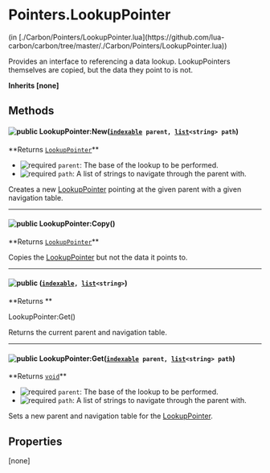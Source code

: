 <link href="../../style.css" rel="stylesheet" type="text/css"/>
<h1 class="class-title">Pointers.LookupPointer</h1>
<span class="file-link">(in [./Carbon/Pointers/LookupPointer.lua](https://github.com/lua-carbon/carbon/tree/master/./Carbon/Pointers/LookupPointer.lua))</span><br/>

Provides an interface to referencing a data lookup.
LookupPointers themselves are copied, but the data they point to is not.

**Inherits [none]**

## Methods
<h4 class="method-name"><img class="doc-image" alt="public" src="https://img.shields.io/badge/class-public-11b237.svg?style=flat-square" /> LookupPointer:New(<code><a href="Types#indexable">indexable</a> parent, <a href="Types#list">list</a>&lt;string&gt; path</code>)</h4>
**<span class="method-returns">Returns <code><a href="Classes/Pointers.LookupPointer">LookupPointer</a></code></span>**

- <img class="doc-image" alt="required" src="https://img.shields.io/badge/%20-required-ff9600.svg?style=flat-square" />  `parent`: The base of the lookup to be performed.
- <img class="doc-image" alt="required" src="https://img.shields.io/badge/%20-required-ff9600.svg?style=flat-square" />  `path`: A list of strings to navigate through the parent with.

Creates a new <a href="Classes/Pointers.LookupPointer">LookupPointer</a> pointing at the given parent with a given navigation table.

<hr/>
<h4 class="method-name"><img class="doc-image" alt="public" src="https://img.shields.io/badge/object-public-11b237.svg?style=flat-square" /> LookupPointer:Copy()</h4>
**<span class="method-returns">Returns <code><a href="Classes/Pointers.LookupPointer">LookupPointer</a></code></span>**



Copies the <a href="Classes/Pointers.LookupPointer">LookupPointer</a> but not the data it points to.

<hr/>
<h4 class="method-name"><img class="doc-image" alt="public" src="https://img.shields.io/badge/object-public-11b237.svg?style=flat-square" /> (<code><a href="Types#indexable">indexable</a>, <a href="Types#list">list</a>&lt;string&gt;</code>)</h4>
**<span class="method-returns">Returns <code></code></span>**



LookupPointer:Get()

Returns the current parent and navigation table.

<hr/>
<h4 class="method-name"><img class="doc-image" alt="public" src="https://img.shields.io/badge/object-public-11b237.svg?style=flat-square" /> LookupPointer:Get(<code><a href="Types#indexable">indexable</a> parent, <a href="Types#list">list</a>&lt;string&gt; path</code>)</h4>
**<span class="method-returns">Returns <code><a href="Types#void">void</a></code></span>**

- <img class="doc-image" alt="required" src="https://img.shields.io/badge/%20-required-ff9600.svg?style=flat-square" />  `parent`: The base of the lookup to be performed.
- <img class="doc-image" alt="required" src="https://img.shields.io/badge/%20-required-ff9600.svg?style=flat-square" />  `path`: A list of strings to navigate through the parent with.

Sets a new parent and navigation table for the <a href="Classes/Pointers.LookupPointer">LookupPointer</a>.


## Properties
[none]
